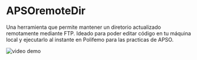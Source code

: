 # APSOremoteDir
Una herramienta que permite mantener un diretorio actualizado remotamente mediante FTP. Ideado para poder editar código en tu máquina local y ejecutarlo al instante en Polifemo para las practicas de APSO.

![video demo](http://casabore.ddns.net:8080/moodle/APSO/APSOremoteDir.gif)
